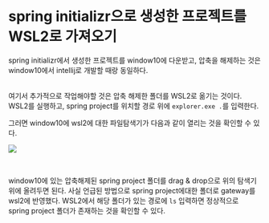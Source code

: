 # spring initializr으로 생성한 프로젝트를 WSL2로 가져오기



spring initializr에서 생성한 프로젝트를 window10에 다운받고, 압축을 해제하는 것은 window10에서 intellij로 개발할 때랑 동일하다. 

<br/>여기서 추가적으로 작업해야할 것은 압축 해제한 폴더를 WSL2로 옮기는 것이다. WSL2를 실행하고, spring project를 위치할 경로 위에 `explorer.exe .`를 입력한다.

그러면 window10에 wsl2에 대한 파일탐색기가 다음과 같이 열리는 것을 확인할 수 있다.

![](C:\Users\abc123\AppData\Roaming\marktext\images\2022-12-31-20-19-50-image.png)



<br/>

window10에 있는 압축해제된 spring project 폴더를 drag & drop으로 위의 탐색기 위에 올려두면 된다. 사실 언급된 방법으로 spring project에대한 폴더로 gateway를 wsl2에 반영했다. WSL2에서 해당 폴더가 있는 경로에 `ls` 입력하면 정상적으로 spring project 폴더가 존재하는 것을 확인할 수 있다.




